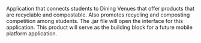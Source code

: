 Application that connects students to Dining Venues that offer products that are recyclable and compostable.
Also promotes recycling and composting competition among students.
The .jar file will open the interface for this application. This product will serve as the building block
for a future mobile platform application. 
